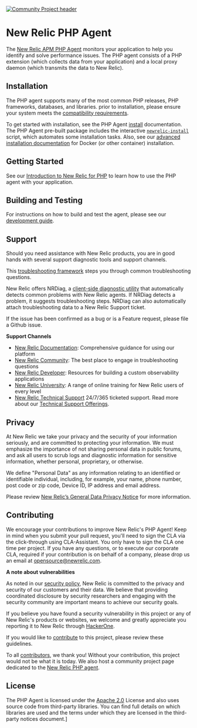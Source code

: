 [![Community Project header](https://github.com/newrelic/opensource-website/raw/master/src/images/categories/Community_Project.png)](https://opensource.newrelic.com/oss-category/#community-project)

# New Relic PHP Agent

The [New Relic APM PHP Agent](https://docs.newrelic.com/docs/agents/php-agent/getting-started/introduction-new-relic-php) monitors your application to help you identify and solve performance issues. The PHP agent consists of a PHP extension (which collects data from your application) and a local proxy daemon (which transmits the data to New Relic).

## Installation

The PHP agent supports many of the most common PHP releases, PHP frameworks, databases, and libraries. prior to installation, please ensure your system meets the [compatibility requirements](https://docs.newrelic.com/docs/agents/php-agent/getting-started/php-agent-compatibility-requirements). 

To get started with installation, see the PHP Agent [install](https://docs.newrelic.com/docs/agents/php-agent/installation/php-agent-installation-overview) documentation. The PHP Agent pre-built package includes the interactive [`newrelic-install`](https://docs.newrelic.com/docs/agents/php-agent/advanced-installation/using-newrelic-install-script) script, which automates some installation tasks. Also, see our [advanced installation documentation](https://docs.newrelic.com/docs/agents/php-agent/advanced-installation/docker-other-container-environments-install-php-agent) for Docker (or other container) installation.

## Getting Started

See our [Introduction to New Relic for PHP](https://docs.newrelic.com/docs/agents/php-agent/getting-started/introduction-new-relic-php) to learn how to use the PHP agent with your application.

## Building and Testing

For instructions on how to build and test the agent, please see our [development guide](/docs/development.md).

## Support

Should you need assistance with New Relic products, you are in good hands with several support diagnostic tools and support channels.

This [troubleshooting framework](https://discuss.newrelic.com/t/php-troubleshooting-framework-install/108683) steps you through common troubleshooting questions.

New Relic offers NRDiag, a [client-side diagnostic utility](https://docs.newrelic.com/docs/using-new-relic/cross-product-functions/troubleshooting/new-relic-diagnostics) that automatically detects common problems with New Relic agents. If NRDiag detects a problem, it suggests troubleshooting steps. NRDiag can also automatically attach troubleshooting data to a New Relic Support ticket.

If the issue has been confirmed as a bug or is a Feature request, please file a Github issue.

**Support Channels**

* [New Relic Documentation](https://docs.newrelic.com/docs/agents/php-agent/getting-started/introduction-new-relic-php): Comprehensive guidance for using our platform
* [New Relic Community](https://discuss.newrelic.com/tags/phpagent): The best place to engage in troubleshooting questions
* [New Relic Developer](https://developer.newrelic.com/): Resources for building a custom observability applications
* [New Relic University](https://learn.newrelic.com/): A range of online training for New Relic users of every level
* [New Relic Technical Support](https://support.newrelic.com/) 24/7/365 ticketed support. Read more about our [Technical Support Offerings](https://docs.newrelic.com/docs/licenses/license-information/general-usage-licenses/global-technical-support-offerings).

## Privacy

At New Relic we take your privacy and the security of your information seriously, and are committed to protecting your information. We must emphasize the importance of not sharing personal data in public forums, and ask all users to scrub logs and diagnostic information for sensitive information, whether personal, proprietary, or otherwise.

We define "Personal Data" as any information relating to an identified or identifiable individual, including, for example, your name, phone number, post code or zip code, Device ID, IP address and email address.

Please review [New Relic’s General Data Privacy Notice](https://newrelic.com/termsandconditions/privacy) for more information.

## Contributing
We encourage your contributions to improve New Relic's PHP Agent! Keep in mind when you submit your pull request, you'll need to sign the CLA via the click-through using CLA-Assistant. You only have to sign the CLA one time per project.
If you have any questions, or to execute our corporate CLA, required if your contribution is on behalf of a company,  please drop us an email at opensource@newrelic.com.

**A note about vulnerabilities**

As noted in our [security policy](https://github.com/newrelic/newrelic-php-agent/security/policy), New Relic is committed to the privacy and security of our customers and their data. We believe that providing coordinated disclosure by security researchers and engaging with the security community are important means to achieve our security goals.

If you believe you have found a security vulnerability in this project or any of New Relic's products or websites, we welcome and greatly appreciate you reporting it to New Relic through [HackerOne](https://hackerone.com/newrelic).

If you would like to [contribute](https://github.com/newrelic/newrelic-php-agent/blob/main/CONTRIBUTING.md) to this project, please review these guidelines.

To all [contributors](https://github.com/newrelic/newrelic-php-agent/graphs/contributors), we thank you! Without your contribution, this project would not be what it is today. We also host a community project page dedicated to the [New Relic PHP agent](https://opensource.newrelic.com/projects/newrelic/newrelic-php-agent).

## License
The PHP Agent is licensed under the [Apache 2.0](http://apache.org/licenses/LICENSE-2.0.txt) License and also uses source code from third-party libraries. You can find full details on which libraries are used and the terms under which they are licensed in the third-party notices document.]
